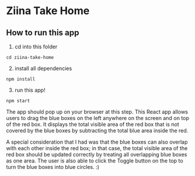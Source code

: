 # Ziina Take Home 
## How to run this app
1. cd into this folder
```
cd ziina-take-home
```
2. install all dependencies
```
npm install
```
3. run this app!
```
npm start
```

The app should pop up on your browser at this step. This React app allows users to drag the blue boxes on the left anywhere on the screen and on top of the red box. It displays the total visible area of the red box that is not covered by the blue boxes by subtracting the total blue area inside the red. 

A special consideration that I had was that the blue boxes can also overlap with each other inside the red box; in that case, the total visible area of the red box should be updated correctly by treating all overlapping blue boxes as one area. The user is also able to click the Toggle button on the top to turn the blue boxes into blue circles. :)
